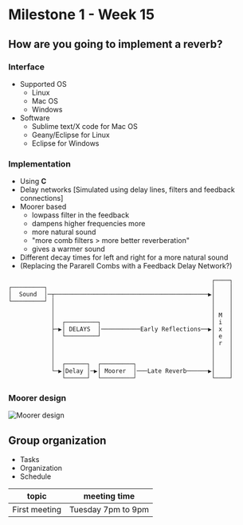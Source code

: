 # Milestone 1 - Week 15

## How are you going to implement a reverb?

### Interface
* Supported OS
    * Linux
    * Mac OS
    * Windows
* Software
    * Sublime text/X code for Mac OS
    * Geany/Eclipse for Linux
    * Eclipse for Windows

### Implementation
* Using **C**
* Delay networks
   [Simulated using delay lines, filters and feedback connections]
* Moorer based
    - lowpass filter in the feedback
    - dampens higher frequencies more
    - more natural sound
    - "more comb filters > more better reverberation"
    - gives a warmer sound
* Different decay times for left and right for a more natural sound
* (Replacing the Pararell Combs with a Feedback Delay Network?)

```
                                                         ┌────┐
┌─────────┐                                              │    │
│  Sound  │─┬───────────────────────────────────────────▶│    │
└─────────┘ │                                            │    │
            │                                            │    │
            │                                            │ M  │
            │  ┌─────────┐                               │ i  │
            ├─▶│ DELAYS  │───────────Early Reflections──▶│ x  │
            │  └─────────┘                               │ e  │
            │                                            │ r  │
            │                                            │    │
            │                                            │    │
            │  ┌──────┐  ┌─────────┐                     │    │
            └─▶│Delay │─▶│ Moorer  │───Late Reverb──────▶│    │
               └──────┘  └─────────┘                     └────┘
```
### Moorer design
![Moorer design](https://christianfloisand.files.wordpress.com/2012/10/moorerdesign1.png)

## Group organization
* Tasks
* Organization
* Schedule

topic | meeting time
------|-------------
First meeting | Tuesday 7pm to 9pm
